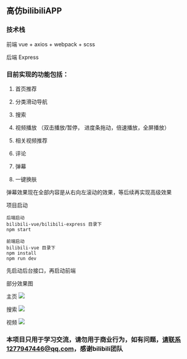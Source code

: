 ## 高仿bilibiliAPP

### 技术栈
前端  vue + axios + webpack + scss

后端  Express

### 目前实现的功能包括：
1. 首页推荐

2. 分类滑动导航

3. 搜索

4. 视频播放 （双击播放/暂停， 进度条拖动，倍速播放，全屏播放）

5. 相关视频推荐

6. 评论

7. 弹幕

8. 一键换肤

弹幕效果现在全部内容是从右向左滚动的效果，等后续再实现高级效果

项目启动

```
后端启动
bilibili-vue/bilibili-express 目录下
npm start

前端启动
bilibili-vue 目录下
npm install 
npm run dev
```
先启动后台接口，再启动前端

部分效果图

主页
![](https://orangleli.github.io/imagesResources/主页.png)

搜索
![](https://orangleli.github.io/imagesResources/搜索.png)

视频
![](https://orangleli.github.io/imagesResources/详情.png)

### 本项目只用于学习交流，请勿用于商业行为，如有问题，请联系1277947446@qq.com，感谢bilibili团队
